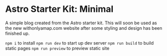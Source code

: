 # Astro Starter Kit: Minimal

A simple blog created from the Astro starter kit. This will soon be used as the new withonlyamap.com website after some styling and design has been finished up. 

`npm i` to install
`npm run dev` to start up dev server
`npm run build` to build static pages
`npm run preview` to preview static site
